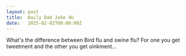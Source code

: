 ```yaml
---
layout: post
title:  Daily Dad Joke 4U
date:   2025-02-02T00:00:00Z
---
```

What's the difference between Bird flu and swine flu? For one you get tweetment and the other you get oinkment...

